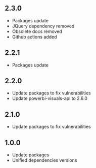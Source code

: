 ## 2.3.0
* Packages update
* JQuery dependency removed
* Obsolete docs removed
* Github actions added

## 2.2.1
* Packages update

## 2.2.0
* Update packages to fix vulnerabilities
* Update powerbi-visuals-api to 2.6.0

## 2.1.0
* Update packages to fix vulnerabilities

## 1.0.0
* Update packages
* Unified dependencies versions
